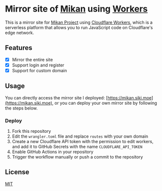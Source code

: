 # Mirror site of [Mikan](https://mikanani.me) using [Workers](https://workers.cloudflare.com/)

This is a mirror site for [Mikan Project](https://mikanani.me) using [Cloudflare Workers](https://workers.cloudflare.com/), which is a serverless platform that allows you to run JavaScript code on Cloudflare's edge network.

## Features

- [x] Mirror the entire site
- [x] Support login and register
- [x] Support for custom domain

## Usage

You can directly access the mirror site I deployed: [https://mikan.siki.moe](https://mikan.siki.moe), or you can deploy your own mirror site by following the steps below.

### Deploy

1. Fork this repository
2. Edit the `wrangler.toml` file and replace `routes` with your own domain
3. Create a new Cloudflare API token with the permission to edit workers, and add it to GitHub Secrets with the name `CLOUDFLARE_API_TOKEN`
4. Enable GitHub Actions in your repository
5. Trigger the workflow manually or push a commit to the repository

## License

[MIT](LICENSE)
